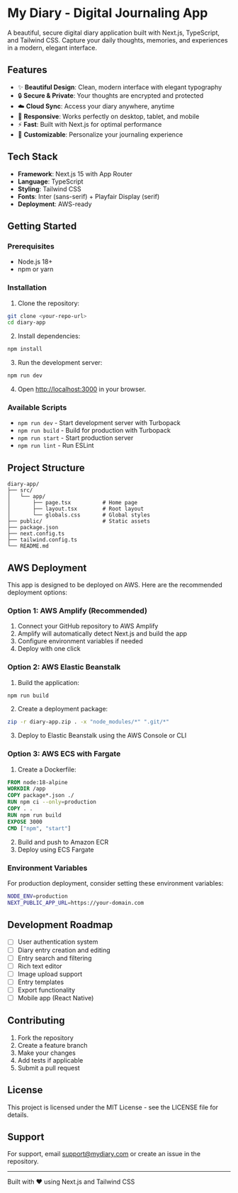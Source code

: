 # My Diary - Digital Journaling App

A beautiful, secure digital diary application built with Next.js, TypeScript, and Tailwind CSS. Capture your daily thoughts, memories, and experiences in a modern, elegant interface.

## Features

- ✨ **Beautiful Design**: Clean, modern interface with elegant typography
- 🔒 **Secure & Private**: Your thoughts are encrypted and protected
- ☁️ **Cloud Sync**: Access your diary anywhere, anytime
- 📱 **Responsive**: Works perfectly on desktop, tablet, and mobile
- ⚡ **Fast**: Built with Next.js for optimal performance
- 🎨 **Customizable**: Personalize your journaling experience

## Tech Stack

- **Framework**: Next.js 15 with App Router
- **Language**: TypeScript
- **Styling**: Tailwind CSS
- **Fonts**: Inter (sans-serif) + Playfair Display (serif)
- **Deployment**: AWS-ready

## Getting Started

### Prerequisites

- Node.js 18+ 
- npm or yarn

### Installation

1. Clone the repository:
```bash
git clone <your-repo-url>
cd diary-app
```

2. Install dependencies:
```bash
npm install
```

3. Run the development server:
```bash
npm run dev
```

4. Open [http://localhost:3000](http://localhost:3000) in your browser.

### Available Scripts

- `npm run dev` - Start development server with Turbopack
- `npm run build` - Build for production with Turbopack
- `npm run start` - Start production server
- `npm run lint` - Run ESLint

## Project Structure

```
diary-app/
├── src/
│   └── app/
│       ├── page.tsx          # Home page
│       ├── layout.tsx        # Root layout
│       └── globals.css       # Global styles
├── public/                   # Static assets
├── package.json
├── next.config.ts
├── tailwind.config.ts
└── README.md
```

## AWS Deployment

This app is designed to be deployed on AWS. Here are the recommended deployment options:

### Option 1: AWS Amplify (Recommended)

1. Connect your GitHub repository to AWS Amplify
2. Amplify will automatically detect Next.js and build the app
3. Configure environment variables if needed
4. Deploy with one click

### Option 2: AWS Elastic Beanstalk

1. Build the application:
```bash
npm run build
```

2. Create a deployment package:
```bash
zip -r diary-app.zip . -x "node_modules/*" ".git/*"
```

3. Deploy to Elastic Beanstalk using the AWS Console or CLI

### Option 3: AWS ECS with Fargate

1. Create a Dockerfile:
```dockerfile
FROM node:18-alpine
WORKDIR /app
COPY package*.json ./
RUN npm ci --only=production
COPY . .
RUN npm run build
EXPOSE 3000
CMD ["npm", "start"]
```

2. Build and push to Amazon ECR
3. Deploy using ECS Fargate

### Environment Variables

For production deployment, consider setting these environment variables:

```bash
NODE_ENV=production
NEXT_PUBLIC_APP_URL=https://your-domain.com
```

## Development Roadmap

- [ ] User authentication system
- [ ] Diary entry creation and editing
- [ ] Entry search and filtering
- [ ] Rich text editor
- [ ] Image upload support
- [ ] Entry templates
- [ ] Export functionality
- [ ] Mobile app (React Native)

## Contributing

1. Fork the repository
2. Create a feature branch
3. Make your changes
4. Add tests if applicable
5. Submit a pull request

## License

This project is licensed under the MIT License - see the LICENSE file for details.

## Support

For support, email support@mydiary.com or create an issue in the repository.

---

Built with ❤️ using Next.js and Tailwind CSS
